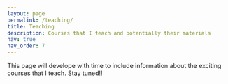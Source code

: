 ```yaml
---
layout: page
permalink: /teaching/
title: Teaching
description: Courses that I teach and potentially their materials
nav: true
nav_order: 7
---
```


This page will develope with time to include information about the exciting courses that I teach. Stay tuned!!
